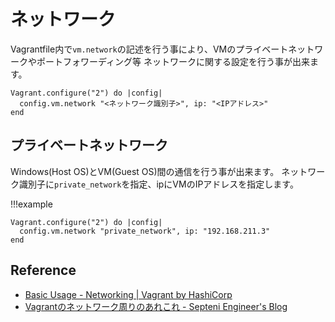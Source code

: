 # ネットワーク

Vagrantfile内で`vm.network`の記述を行う事により、VMのプライベートネットワークやポートフォワーディング等
ネットワークに関する設定を行う事が出来ます。

```Vagrantfile
Vagrant.configure("2") do |config|
  config.vm.network "<ネットワーク識別子>", ip: "<IPアドレス>"
end
```

## プライベートネットワーク

Windows(Host OS)とVM(Guest OS)間の通信を行う事が出来ます。
ネットワーク識別子に`private_network`を指定、ipにVMのIPアドレスを指定します。

!!!example

```Vagrantfile
Vagrant.configure("2") do |config|
  config.vm.network "private_network", ip: "192.168.211.3"
end
```

## Reference

- [Basic Usage - Networking | Vagrant by HashiCorp](https://www.vagrantup.com/docs/networking/basic_usage)
- [Vagrantのネットワーク周りのあれこれ - Septeni Engineer's Blog](https://labs.septeni.co.jp/entry/20140707/1404670069)
